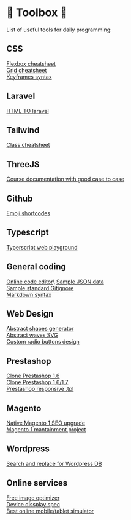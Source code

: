 # :hammer:  Toolbox  :hammer:
List of useful tools for daily programming:

## CSS
[Flexbox cheatsheet](https://css-tricks.com/snippets/css/a-guide-to-flexbox/)\
[Grid cheatsheet](https://css-tricks.com/snippets/css/complete-guide-grid/)\
[Keyframes syntax](https://css-tricks.com/snippets/css/keyframe-animation-syntax/)

## Laravel
[HTML TO laravel](https://kiranworkspace.com/html-to-laravel/)

## Tailwind
[Class cheatsheet](https://tailwindcomponents.com/cheatsheet/)

## ThreeJS
[Course documentation with good case to case](https://sbcode.net/threejs/threejs-typescript-boilerplate/)

## Github
[Emoji shortcodes](https://gist.github.com/rxaviers/7360908)

## Typescript
[Typerscript web playground](https://www.typescriptlang.org/play)

## General coding
[Online code editor](https://replit.com/~)\
[Sample JSON data](https://jsonplaceholder.typicode.com/)\
[Sample standard Gitignore](https://www.jcchouinard.com/gitignore-template/)\
[Markdown syntax](https://www.markdownguide.org/basic-syntax/)

## Web Design
[Abstract shaoes generator](https://app.haikei.app/)\
[Abstract waves SVG](https://getwaves.io/)\
[Custom radio buttons design](https://freefrontend.com/css-radio-buttons/)


## Prestashop
[Clone Prestashop 1.6](https://martinb.eu/2015/12/how-to-duplicate-prestashop-for-development-in-cpanel/)\
[Clone Prestashop 1.6/1.7](https://www.prestashop.com/forums/topic/313999-tutorial-how-to-clone-your-shop-for-upgrades/)\
[Prestashop responsive .tpl](https://www.themebooster.com/it/tutorial-prestashop/prestashop-rilevare-dispositivi-mobili/)

## Magento
[Native Magento 1 SEO upgrade](https://www.magentiamo.it/blog/seo-per-magento-quali-sono-7-errori-piu-comuni-e-come-risolverli/)\
[Magento 1 mantainment project](https://mage-one.com/)

## Wordpress
[Search and replace for Wordpress DB](https://interconnectit.com/search-and-replace-for-wordpress-databases/)


## Online services
[Free image optimizer](https://tinyjpg.com/)\
[Device dissplay spec](https://www.mydevice.io/)\
[Best online mobile/tablet simulator](https://appetize.io/login?next=%2Fapps)
